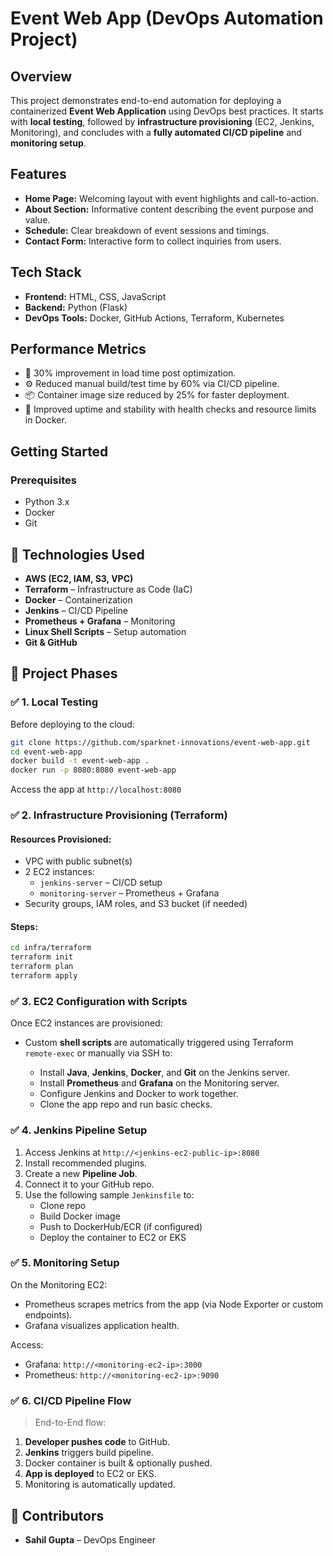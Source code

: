 # Event Web App (DevOps Automation Project)

## Overview

This project demonstrates end-to-end automation for deploying a containerized **Event Web Application** using DevOps best practices. It starts with **local testing**, followed by **infrastructure provisioning** (EC2, Jenkins, Monitoring), and concludes with a **fully automated CI/CD pipeline** and **monitoring setup**.

## Features

- **Home Page:** Welcoming layout with event highlights and call-to-action.
- **About Section:** Informative content describing the event purpose and value.
- **Schedule:** Clear breakdown of event sessions and timings.
- **Contact Form:** Interactive form to collect inquiries from users.

## Tech Stack

- **Frontend:** HTML, CSS, JavaScript
- **Backend:** Python (Flask)
- **DevOps Tools:** Docker, GitHub Actions, Terraform, Kubernetes

## Performance Metrics

- 🚀 30% improvement in load time post optimization.
- ⚙️ Reduced manual build/test time by 60% via CI/CD pipeline.
- 📦 Container image size reduced by 25% for faster deployment.
- 🔧 Improved uptime and stability with health checks and resource limits in Docker.

## Getting Started

### Prerequisites

- Python 3.x
- Docker
- Git

## 🔧 Technologies Used

- **AWS (EC2, IAM, S3, VPC)**
- **Terraform** – Infrastructure as Code (IaC)
- **Docker** – Containerization
- **Jenkins** – CI/CD Pipeline
- **Prometheus + Grafana** – Monitoring
- **Linux Shell Scripts** – Setup automation
- **Git & GitHub**

## 🚀 Project Phases

### ✅ 1. Local Testing

Before deploying to the cloud:

```bash
git clone https://github.com/sparknet-innovations/event-web-app.git
cd event-web-app
docker build -t event-web-app .
docker run -p 8080:8080 event-web-app
```

Access the app at `http://localhost:8080`

### ✅ 2. Infrastructure Provisioning (Terraform)

#### Resources Provisioned:

- VPC with public subnet(s)
- 2 EC2 instances:
  - `jenkins-server` – CI/CD setup
  - `monitoring-server` – Prometheus + Grafana
- Security groups, IAM roles, and S3 bucket (if needed)

#### Steps:

```bash
cd infra/terraform
terraform init
terraform plan
terraform apply
```

### ✅ 3. EC2 Configuration with Scripts

Once EC2 instances are provisioned:

- Custom **shell scripts** are automatically triggered using Terraform `remote-exec` or manually via SSH to:

  - Install **Java**, **Jenkins**, **Docker**, and **Git** on the Jenkins server.
  - Install **Prometheus** and **Grafana** on the Monitoring server.
  - Configure Jenkins and Docker to work together.
  - Clone the app repo and run basic checks.

### ✅ 4. Jenkins Pipeline Setup

1. Access Jenkins at `http://<jenkins-ec2-public-ip>:8080`
2. Install recommended plugins.
3. Create a new **Pipeline Job**.
4. Connect it to your GitHub repo.
5. Use the following sample `Jenkinsfile` to:
   - Clone repo
   - Build Docker image
   - Push to DockerHub/ECR (if configured)
   - Deploy the container to EC2 or EKS

### ✅ 5. Monitoring Setup

On the Monitoring EC2:

- Prometheus scrapes metrics from the app (via Node Exporter or custom endpoints).
- Grafana visualizes application health.

Access:
- Grafana: `http://<monitoring-ec2-ip>:3000`
- Prometheus: `http://<monitoring-ec2-ip>:9090`

### ✅ 6. CI/CD Pipeline Flow

> End-to-End flow:

1. **Developer pushes code** to GitHub.
2. **Jenkins** triggers build pipeline.
3. Docker container is built & optionally pushed.
4. **App is deployed** to EC2 or EKS.
5. Monitoring is automatically updated.

## 🙌 Contributors

- **Sahil Gupta** – DevOps Engineer



